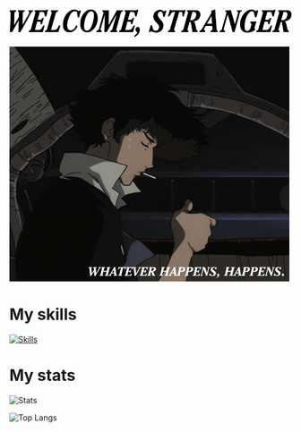 <picture>
  <source media="(prefers-color-scheme: dark)" srcset="./headers/welcome_white.png">
  <img alt="WELCOME, STRANGER" src="./headers/welcome.png">
</picture>

![Whatever happens, happens.](whatever_happens.gif)

# My skills

[![Skills](https://skillicons.dev/icons?i=go,py,docker,linux,postgres,git,github)](https://skillicons.dev)

# My stats

![Stats](https://readme-stats-alpha-rust.vercel.app/api?username=darleet&show_icons=true&hide_border=true&theme=tokyonight)

![Top Langs](https://github-readme-stats.vercel.app/api/top-langs/?username=darleet&layout=compact&hide_border=true&theme=tokyonight)

<!--START_SECTION:waka-->
<!--END_SECTION:waka-->
